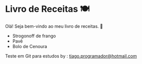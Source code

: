 # Livro de Receitas 🍽
Olá! Seja bem-vindo ao meu livro de receitas. :shallow_pan_of_food:

* Strogonoff de frango
* Pavê
* Bolo de Cenoura



Teste  em Git para estudos by : tiago.programador@hotmail.com

